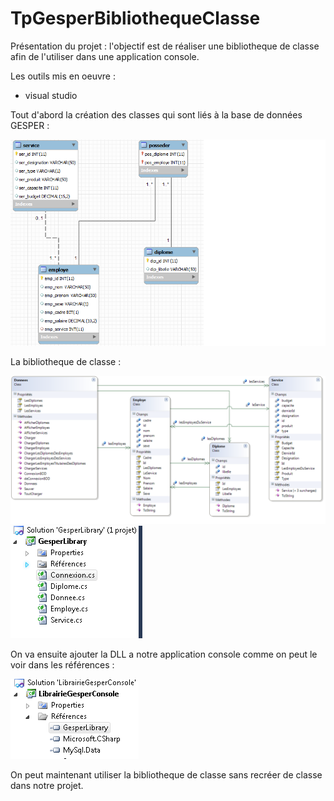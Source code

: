# TpGesperBibliothequeClasse
Présentation du projet : l'objectif est de réaliser une bibliotheque de classe afin de l'utiliser dans une application console. 

Les outils mis en oeuvre :
* visual studio

Tout d'abord la création des classes qui sont liés à la base de données GESPER :

![Diagramme.png](https://github.com/SamGdy/TpGesperBibliothequeClasse/blob/master/Images/BdGesper.png)

La bibliotheque de classe :

![Diagramme.png](https://github.com/SamGdy/TpGesperBibliothequeClasse/blob/master/Images/DiagrammeDeClasse.png)
![Diagramme.png](https://github.com/SamGdy/TpGesperBibliothequeClasse/blob/master/Images/BiblioClasse.PNG)

On va ensuite ajouter la DLL a notre application console comme on peut le voir dans les références :

![Diagramme.png](https://github.com/SamGdy/TpGesperBibliothequeClasse/blob/master/Images/Reference.PNG)

On peut maintenant utiliser la bibliotheque de classe sans recréer de classe dans notre projet.
